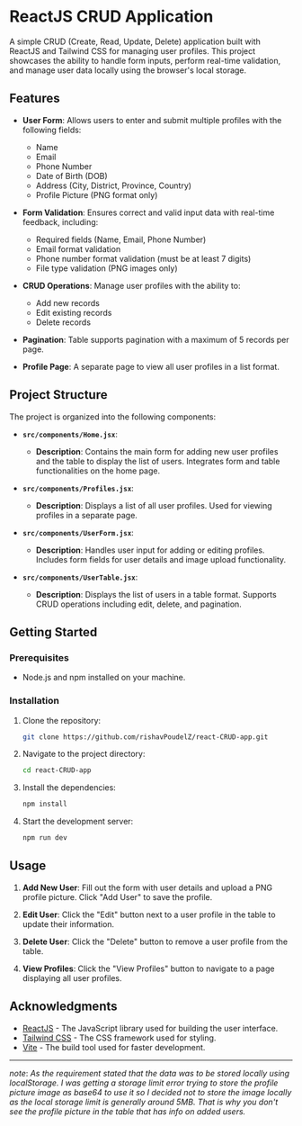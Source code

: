 # ReactJS CRUD Application

A simple CRUD (Create, Read, Update, Delete) application built with ReactJS and Tailwind CSS for managing user profiles. This project showcases the ability to handle form inputs, perform real-time validation, and manage user data locally using the browser's local storage.

## Features

- **User Form**: Allows users to enter and submit multiple profiles with the following fields:
  - Name
  - Email
  - Phone Number
  - Date of Birth (DOB)
  - Address (City, District, Province, Country)
  - Profile Picture (PNG format only)

- **Form Validation**: Ensures correct and valid input data with real-time feedback, including:
  - Required fields (Name, Email, Phone Number)
  - Email format validation
  - Phone number format validation (must be at least 7 digits)
  - File type validation (PNG images only)

- **CRUD Operations**: Manage user profiles with the ability to:
  - Add new records
  - Edit existing records
  - Delete records

- **Pagination**: Table supports pagination with a maximum of 5 records per page.

- **Profile Page**: A separate page to view all user profiles in a list format.

## Project Structure

The project is organized into the following components:

- **`src/components/Home.jsx`**: 
  - **Description**: Contains the main form for adding new user profiles and the table to display the list of users. Integrates form and table functionalities on the home page.

- **`src/components/Profiles.jsx`**:
  - **Description**: Displays a list of all user profiles. Used for viewing profiles in a separate page.

- **`src/components/UserForm.jsx`**:
  - **Description**: Handles user input for adding or editing profiles. Includes form fields for user details and image upload functionality.

- **`src/components/UserTable.jsx`**:
  - **Description**: Displays the list of users in a table format. Supports CRUD operations including edit, delete, and pagination.

## Getting Started

### Prerequisites

- Node.js and npm installed on your machine.

### Installation

1. Clone the repository:

   ```bash
   git clone https://github.com/rishavPoudelZ/react-CRUD-app.git
   ```

2. Navigate to the project directory:

   ```bash
   cd react-CRUD-app
   ```

3. Install the dependencies:

   ```bash
   npm install
   ```

4. Start the development server:

   ```bash
   npm run dev
   ```

## Usage

1. **Add New User**: Fill out the form with user details and upload a PNG profile picture. Click "Add User" to save the profile.

2. **Edit User**: Click the "Edit" button next to a user profile in the table to update their information.

3. **Delete User**: Click the "Delete" button to remove a user profile from the table.

4. **View Profiles**: Click the "View Profiles" button to navigate to a page displaying all user profiles.

## Acknowledgments

- [ReactJS](https://reactjs.org/) - The JavaScript library used for building the user interface.
- [Tailwind CSS](https://tailwindcss.com/) - The CSS framework used for styling.
- [Vite](https://vitejs.dev/) - The build tool used for faster development.

---

*note*: *As the requirement stated that the data was to be stored locally using localStorage. I was getting a storage limit error trying to store the profile picture image as base64 to use it so I decided not to store the image locally as the local storage limit is generally around 5MB. That is why you don't see the profile picture in the table that has info on added users.*

